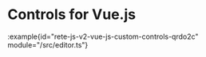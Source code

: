 # Controls for Vue.js

:example{id="rete-js-v2-vue-js-custom-controls-qrdo2c" module="/src/editor.ts"}
